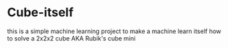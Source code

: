 # Cube-itself
this is a simple machine learning project to make a machine learn itself how to solve a 2x2x2 cube AKA Rubik's cube mini
